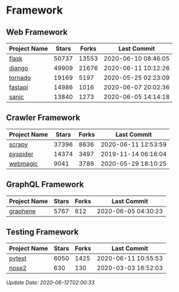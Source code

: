 # Framework

## Web Framework

| Project Name | Stars | Forks | Last Commit |
| ------------ | ----- | ----- | ----------- |
| [flask](https://github.com/pallets/flask) | 50737 | 13553 | 2020-06-10 08:46:05 |
| [django](https://github.com/django/django) | 49909 | 21676 | 2020-06-11 10:12:26 |
| [tornado](https://github.com/tornadoweb/tornado) | 19169 | 5197 | 2020-05-25 02:23:09 |
| [fastapi](https://github.com/tiangolo/fastapi) | 14986 | 1016 | 2020-06-07 20:02:36 |
| [sanic](https://github.com/huge-success/sanic) | 13840 | 1273 | 2020-06-05 14:14:18 |

## Crawler Framework

| Project Name | Stars | Forks | Last Commit |
| ------------ | ----- | ----- | ----------- |
| [scrapy](https://github.com/scrapy/scrapy) | 37396 | 8636 | 2020-06-11 12:53:59 |
| [pyspider](https://github.com/binux/pyspider) | 14374 | 3497 | 2019-11-14 06:16:04 |
| [webmagic](https://github.com/code4craft/webmagic) | 9041 | 3788 | 2020-05-29 18:10:25 |

## GraphQL Framework

| Project Name | Stars | Forks | Last Commit |
| ------------ | ----- | ----- | ----------- |
| [graphene](https://github.com/graphql-python/graphene) | 5767 | 612 | 2020-06-05 04:30:23 |

## Testing Framework

| Project Name | Stars | Forks | Last Commit |
| ------------ | ----- | ----- | ----------- |
| [pytest](https://github.com/pytest-dev/pytest) | 6050 | 1425 | 2020-06-11 10:55:53 |
| [nose2](https://github.com/nose-devs/nose2) | 630 | 130 | 2020-03-03 16:52:03 |

*Update Date: 2020-06-12T02:00:33*